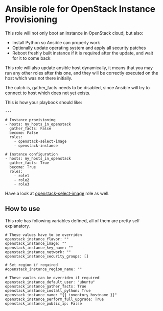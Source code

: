 # Ansible role for OpenStack Instance Provisioning

This role will not only boot an instance in OpenStack cloud, but also:
* Install Python so Ansible can properly work
* Optionally update operating system and apply all security patches
* Reboot freshly built instance if it is required after the update, and wait for it to come back

This role will also update ansible host dynamically, it means that you may run any other roles after this one,
and they will be correctly executed on the host which was not there initially.

The catch is, gather_facts needs to be disabled, since Ansible will try to connect to host which does not yet exists.

This is how your playbook should like:

```
---

# Instance provisioning
- hosts: my_hosts_in_openstack
  gather_facts: False
  become: False
  roles:
    - openstack-select-image
    - openstack-instance

# Instance configuration
- hosts: my_hosts_in_openstack
  gather_facts: True
  become: True
  roles:
    - role1
    - role2
    - role3
```

Have a look at [openstack-select-image](https://github.com/rnurgaliyev/ansible-openstack-select-image) role as well.

## How to use

This role has following variables defined, all of them are pretty self explanatory.
```
# These values have to be overriden
openstack_instance_flavor: ""
openstack_instance_image: ""
openstack_instance_key_name: ""
openstack_instance_network: ""
openstack_instance_security_groups: []

# Set region if required
#openstack_instance_region_name: ""

# These vaules can be overriden if required
openstack_instance_default_user: "ubuntu"
openstack_instance_gather_facts: True
openstack_instance_install_python: True
openstack_instance_name: "{{ inventory_hostname }}"
openstack_instance_perform_full_upgrade: True
openstack_instance_public_ip: False
```
